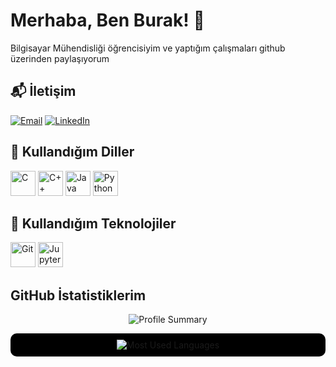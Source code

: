 # Merhaba, Ben Burak! 👋
Bilgisayar Mühendisliği öğrencisiyim ve yaptığım çalışmaları github üzerinden paylaşıyorum

## 📬 İletişim

[![Email](https://img.shields.io/badge/Email-burakaltundas52@gmail.com-D14836?style=for-the-badge&logo=gmail)](mailto:burakaltundas52@gmail.com)
[![LinkedIn](https://img.shields.io/badge/LinkedIn-Burak_Altundaş-blue?style=for-the-badge&logo=linkedin)](https://www.linkedin.com/in/burakaltundas/)

## 🚀 Kullandığım Diller
<p align="left">
  <img src="https://cdn.jsdelivr.net/gh/devicons/devicon/icons/c/c-original.svg" alt="C" width="40" height="40"/>
  <img src="https://cdn.jsdelivr.net/gh/devicons/devicon/icons/cplusplus/cplusplus-original.svg" alt="C++" width="40" height="40"/>
  <img src="https://cdn.jsdelivr.net/gh/devicons/devicon/icons/java/java-original.svg" alt="Java" width="40" height="40"/>
  <img src="https://cdn.jsdelivr.net/gh/devicons/devicon/icons/python/python-original.svg" alt="Python" width="40" height="40"/>
</p>

## 🚀 Kullandığım Teknolojiler
<p align="left">
  <img src="https://cdn.jsdelivr.net/gh/devicons/devicon/icons/git/git-original.svg" alt="Git" width="40" height="40"/>
  <img src="https://cdn.jsdelivr.net/gh/devicons/devicon/icons/jupyter/jupyter-original.svg" alt="Jupyter Notebook" width="40" height="40"/>
</p>

## GitHub İstatistiklerim
<p align="center">
  <img src="https://github-profile-summary-cards.vercel.app/api/cards/profile-details?username=burakltnds&theme=gruvbox" alt="Profile Summary">
</p>


<p align="center" style="background-color:#000000; padding: 10px; border-radius: 10px;">
  <img src="https://github-readme-stats.vercel.app/api/top-langs/?username=burakltnds&layout=donut&theme=gruvbox" alt="Most Used Languages">
</p>





